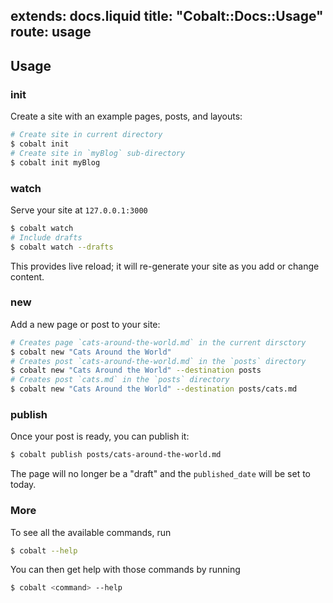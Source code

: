 extends: docs.liquid
title: "Cobalt::Docs::Usage"
route: usage
---

## Usage

### init

Create a site with an example pages, posts, and layouts:
```bash
# Create site in current directory
$ cobalt init
# Create site in `myBlog` sub-directory
$ cobalt init myBlog
```

### watch

Serve your site at `127.0.0.1:3000`
```bash
$ cobalt watch
# Include drafts
$ cobalt watch --drafts
```
This provides live reload; it will re-generate your site as you add or change content.

### new

Add a new page or post to your site:
```bash
# Creates page `cats-around-the-world.md` in the current dirsctory
$ cobalt new "Cats Around the World"
# Creates post `cats-around-the-world.md` in the `posts` directory
$ cobalt new "Cats Around the World" --destination posts
# Creates post `cats.md` in the `posts` directory
$ cobalt new "Cats Around the World" --destination posts/cats.md
```

### publish

Once your post is ready, you can publish it:
```bash
$ cobalt publish posts/cats-around-the-world.md
```

The page will no longer be a "draft" and the `published_date` will be set to today.

### More

To see all the available commands, run
```bash
$ cobalt --help
```

You can then get help with those commands by running
```bash
$ cobalt <command> --help
```
